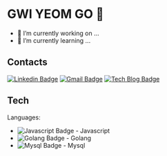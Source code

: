 # GWI YEOM GO 👋
- 🔭 I’m currently working on ...
- 🌱 I’m currently learning ...

## Contacts
[![Linkedin Badge](https://img.shields.io/badge/-LinkedIn-blue?style=flat-square&logo=Linkedin&logoColor=white&link={link})]({link})
[![Gmail Badge](https://img.shields.io/badge/Gmail-d14836?style=flat-square&logo=Gmail&logoColor=white&link=mailto:gwiyeomgo@gmail.com)](mailto:gwiyeomgo@gmail.com)
 [![Tech Blog Badge](http://img.shields.io/badge/-Tech%20blog-black?style=flat-square&logo=github&link=https://gwiyeomgo.github.io/developmentRecords/)](https://gwiyeomgo.github.io/developmentRecords/)



## Tech 

Languages:
-   ![Javascript Badge](https://img.shields.io/badge/Javascript-3766AB?style=flat-square&logo=Javascript&logoColor=white) - Javascript
- ![Golang Badge](https://img.shields.io/badge/Golang-3766AB?style=flat-square&logo=Go&logoColor=white) - Golang
- ![Mysql Badge](https://img.shields.io/badge/Mysql-3766AB?style=flat-square&logo=Mysql&logoColor=white) - Mysql

<!--
**gwiyeomgo/gwiyeomgo** is a ✨ _special_ ✨ repository because its `README.md` (this file) appears on your GitHub profile.

Here are some ideas to get you started:

- 🔭 I’m currently working on ...
- 🌱 I’m currently learning ...
- 👯 I’m looking to collaborate on ...
- 🤔 I’m looking for help with ...
- 💬 Ask me about ...
- 📫 How to reach me: ...
- 😄 Pronouns: ...
- ⚡ Fun fact: ...


 
Dillinger is a cloud-enabled, mobile-ready, offline-storage compatible,
AngularJS-powered HTML5 Markdown editor.

- Type some Markdown on the left
- See HTML in the right
- ✨Magic ✨
	
  [![Youtube Badge](https://img.shields.io/badge/Youtube-ff0000?style=flat-square&logo=youtube&link={link})]({link})
	
  [![Facebook Badge](https://img.shields.io/badge/facebook-1877f2?style=flat-square&logo=facebook&logoColor=white&link={link})]({link})

- ![Antdesign Badge](https://img.shields.io/badge/Antdesign-3766AB?style=flat-square&logo=Antdesign&logoColor=white)  - great UI boilerplate for modern web apps

	
-->
